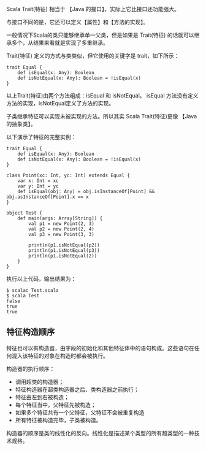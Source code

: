 Scala Trait(特征) 相当于 【Java 的接口】，实际上它比接口还功能强大。

与接口不同的是，它还可以定义【属性】和【方法的实现】。

一般情况下Scala的类只能够继承单一父类，但是如果是 Trait(特征) 的话就可以继承多个，从结果来看就是实现了多重继承。

Trait(特征) 定义的方式与类类似，但它使用的关键字是 trait，如下所示：
```text
trait Equal {
    def isEqual(x: Any): Boolean
    def isNotEqual(x: Any): Boolean = !isEqual(x)
}
```

以上Trait(特征)由两个方法组成：isEqual 和 isNotEqual。
isEqual 方法没有定义方法的实现，isNotEqual定义了方法的实现。

子类继承特征可以实现未被实现的方法。所以其实 Scala Trait(特征)更像 【Java 的抽象类】。

以下演示了特征的完整实例：
```text
trait Equal {
    def isEqual(x: Any): Boolean
    def isNotEqual(x: Any): Boolean = !isEqual(x)
}

class Point(xc: Int, yc: Int) extends Equal {
    var x: Int = xc
    var y: Int = yc
    def isEqual(obj: Any) = obj.isInstanceOf[Point] && obj.asInstanceOf[Point].x == x
}

object Test {
    def main(args: Array[String]) {
        val p1 = new Point(2, 3)
        val p2 = new Point(2, 4)
        val p3 = new Point(3, 3)
        
        println(p1.isNotEqual(p2))
        println(p1.isNotEqual(p3))
        println(p1.isNotEqual(2))
    }
}
```

执行以上代码，输出结果为：
```text
$ scalac Test.scala
$ scala Test
false
true
true
```

## 特征构造顺序
特征也可以有构造器，由字段的初始化和其他特征体中的语句构成。这些语句在任何混入该特征的对象在构造时都会被执行。

构造器的执行顺序：
* 调用超类的构造器；
* 特征构造器在超类构造器之后、类构造器之前执行；
* 特征由左到右被构造；
* 每个特征当中，父特征先被构造；
* 如果多个特征共有一个父特征，父特征不会被重复构造
* 所有特征被构造完毕，子类被构造。

构造器的顺序是类的线性化的反向。线性化是描述某个类型的所有超类型的一种技术规格。